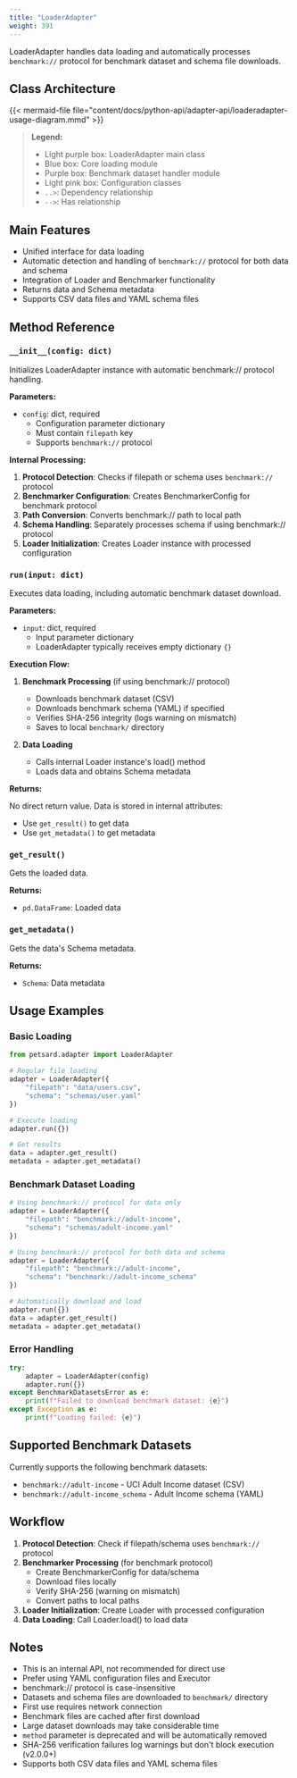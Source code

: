 ```yaml
---
title: "LoaderAdapter"
weight: 391
---
```


LoaderAdapter handles data loading and automatically processes `benchmark://` protocol for benchmark dataset and schema file downloads.

## Class Architecture

{{< mermaid-file file="content/docs/python-api/adapter-api/loaderadapter-usage-diagram.mmd" >}}

> **Legend:**
> - Light purple box: LoaderAdapter main class
> - Blue box: Core loading module
> - Purple box: Benchmark dataset handler module
> - Light pink box: Configuration classes
> - `..>`: Dependency relationship
> - `-->`: Has relationship

## Main Features

- Unified interface for data loading
- Automatic detection and handling of `benchmark://` protocol for both data and schema
- Integration of Loader and Benchmarker functionality
- Returns data and Schema metadata
- Supports CSV data files and YAML schema files

## Method Reference

### `__init__(config: dict)`

Initializes LoaderAdapter instance with automatic benchmark:// protocol handling.

**Parameters:**
- `config`: dict, required
  - Configuration parameter dictionary
  - Must contain `filepath` key
  - Supports `benchmark://` protocol

**Internal Processing:**
1. **Protocol Detection**: Checks if filepath or schema uses `benchmark://` protocol
2. **Benchmarker Configuration**: Creates BenchmarkerConfig for benchmark protocol
3. **Path Conversion**: Converts benchmark:// path to local path
4. **Schema Handling**: Separately processes schema if using benchmark:// protocol
5. **Loader Initialization**: Creates Loader instance with processed configuration

### `run(input: dict)`

Executes data loading, including automatic benchmark dataset download.

**Parameters:**
- `input`: dict, required
  - Input parameter dictionary
  - LoaderAdapter typically receives empty dictionary `{}`

**Execution Flow:**
1. **Benchmark Processing** (if using benchmark:// protocol)
   - Downloads benchmark dataset (CSV)
   - Downloads benchmark schema (YAML) if specified
   - Verifies SHA-256 integrity (logs warning on mismatch)
   - Saves to local `benchmark/` directory
   
2. **Data Loading**
   - Calls internal Loader instance's load() method
   - Loads data and obtains Schema metadata

**Returns:**

No direct return value. Data is stored in internal attributes:
- Use `get_result()` to get data
- Use `get_metadata()` to get metadata

### `get_result()`

Gets the loaded data.

**Returns:**
- `pd.DataFrame`: Loaded data

### `get_metadata()`

Gets the data's Schema metadata.

**Returns:**
- `Schema`: Data metadata

## Usage Examples

### Basic Loading

```python
from petsard.adapter import LoaderAdapter

# Regular file loading
adapter = LoaderAdapter({
    "filepath": "data/users.csv",
    "schema": "schemas/user.yaml"
})

# Execute loading
adapter.run({})

# Get results
data = adapter.get_result()
metadata = adapter.get_metadata()
```

### Benchmark Dataset Loading

```python
# Using benchmark:// protocol for data only
adapter = LoaderAdapter({
    "filepath": "benchmark://adult-income",
    "schema": "schemas/adult-income.yaml"
})

# Using benchmark:// protocol for both data and schema
adapter = LoaderAdapter({
    "filepath": "benchmark://adult-income",
    "schema": "benchmark://adult-income_schema"
})

# Automatically download and load
adapter.run({})
data = adapter.get_result()
metadata = adapter.get_metadata()
```

### Error Handling

```python
try:
    adapter = LoaderAdapter(config)
    adapter.run({})
except BenchmarkDatasetsError as e:
    print(f"Failed to download benchmark dataset: {e}")
except Exception as e:
    print(f"Loading failed: {e}")
```

## Supported Benchmark Datasets

Currently supports the following benchmark datasets:

- `benchmark://adult-income` - UCI Adult Income dataset (CSV)
- `benchmark://adult-income_schema` - Adult Income schema (YAML)

## Workflow

1. **Protocol Detection**: Check if filepath/schema uses `benchmark://` protocol
2. **Benchmarker Processing** (for benchmark protocol)
   - Create BenchmarkerConfig for data/schema
   - Download files locally
   - Verify SHA-256 (warning on mismatch)
   - Convert paths to local paths
3. **Loader Initialization**: Create Loader with processed configuration
4. **Data Loading**: Call Loader.load() to load data

## Notes

- This is an internal API, not recommended for direct use
- Prefer using YAML configuration files and Executor
- benchmark:// protocol is case-insensitive
- Datasets and schema files are downloaded to `benchmark/` directory
- First use requires network connection
- Benchmark files are cached after first download
- Large dataset downloads may take considerable time
- `method` parameter is deprecated and will be automatically removed
- SHA-256 verification failures log warnings but don't block execution (v2.0.0+)
- Supports both CSV data files and YAML schema files
